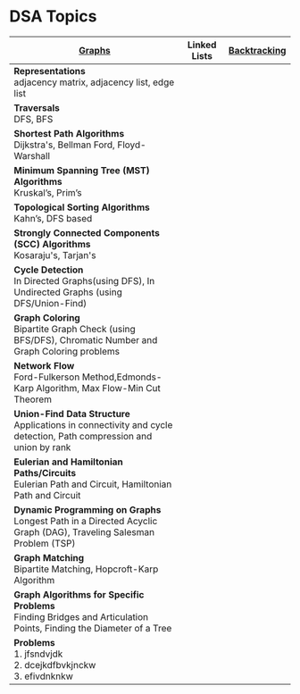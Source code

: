 # DSA Topics

| [Graphs](graphs.md)                                                                                                      | Linked Lists | [Backtracking](backtracking.md) |
|--------------------------------------------------------------------------------------------------------------------------|--------------|---------------------------------|
| **Representations**   <br/>adjacency matrix,   adjacency list,  edge list                                                |              |                                 |
| **Traversals**  <br/>DFS, BFS                                                                                            |              |
| **Shortest Path Algorithms**  <br/>Dijkstra's, Bellman Ford, Floyd-Warshall                                              |              |
| **Minimum Spanning Tree (MST) Algorithms**  <br/> Kruskal’s, Prim’s                                                      |              |
| **Topological Sorting Algorithms** <br/>Kahn’s, DFS based                                                                |              |
| **Strongly Connected Components (SCC) Algorithms** <br/>Kosaraju's, Tarjan's                                             |              |
| **Cycle Detection** <br/>In Directed Graphs(using DFS), In Undirected Graphs (using DFS/Union-Find)                      |              |
| **Graph Coloring** <br/>Bipartite Graph Check (using BFS/DFS),   Chromatic Number and Graph Coloring problems            |              |
| **Network Flow** <br/>Ford-Fulkerson Method,Edmonds-Karp Algorithm, Max Flow-Min Cut Theorem                             |              |
| **Union-Find Data Structure** <br/>Applications in connectivity and cycle detection,  Path compression and union by rank |              |
| **Eulerian and Hamiltonian Paths/Circuits** <br/>Eulerian Path and Circuit, Hamiltonian Path and Circuit                 |              |
| **Dynamic Programming on Graphs** <br/>Longest Path in a Directed Acyclic Graph (DAG), Traveling Salesman Problem (TSP)  |              |
| **Graph Matching** <br/>Bipartite Matching, Hopcroft-Karp Algorithm                                                      |              |
| **Graph Algorithms for Specific Problems** <br/>Finding Bridges and Articulation Points, Finding the Diameter of a Tree  |              |
| **Problems** <br/>1. jfsndvjdk<br/>2. dcejkdfbvkjnckw<br/>3. efivdnknkw                                                  |              |



